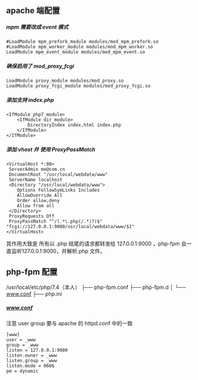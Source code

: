 ## apache 端配置
#####  mpm 需要改成 event 模式

```
#LoadModule mpm_prefork_module modules/mod_mpm_prefork.so
#LoadModule mpm_worker_module modules/mod_mpm_worker.so
LoadModule mpm_event_module modules/mod_mpm_event.so
```

##### 确保启用了 mod_proxy_fcgi

```
LoadModule proxy_module modules/mod_proxy.so
LoadModule proxy_fcgi_module modules/mod_proxy_fcgi.so
```

##### 添加支持 index.php

```
<IfModule php7_module>
	<IfModule dir_module>
		DirectoryIndex index.html index.php
	</IfModule>
</IfModule>
```

##### 添加 vhost 并 使用 ProxyPassMatch

```
<VirtualHost *:80>                                                      
 ServerAdmin me@com.cn                                           
 DocumentRoot "/usr/local/webdata/www"                                        
 ServerName localhost                    
 <Directory "/usr/local/webdata/www">
    Options FollowSymLinks Includes
    AllowOverride All
    Order allow,deny
    Allow from all                                           
 </Directory>                               
 ProxyRequests Off
 ProxyPassMatch "^/(.*\.php(/.*)?)$" "fcgi://127.0.0.1:9000/usr/local/webdata/www/$1"
</VirtualHost> 
```

其作用大致是 所有以 .php 结尾的请求都转发给 127.0.0.1:9000 ，php-fpm 会一直监听127.0.0.1:9000，并解析.php 文件。


## php-fpm 配置
/usr/local/etc/php/7.4（本人）
├── php-fpm.conf
├── php-fpm.d
│ └── www.conf
├── php.ini

##### www.conf
注意 user group 要与 apache 的 httpd.conf 中的一致
```
[www]
user = _www
group = _www
listen = 127.0.0.1:9000
listen.owner = _www
listen.group = _www
listen.mode = 0666
pm = dynamic
```



